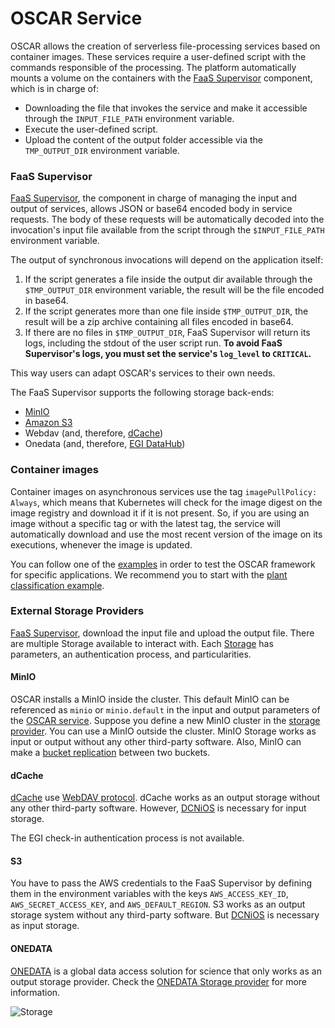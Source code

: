 # OSCAR Service

OSCAR allows the creation of serverless file-processing services based on
container images. These services require a user-defined script with the
commands responsible of the processing. The platform automatically mounts a
volume on the containers with the
[FaaS Supervisor](https://github.com/grycap/faas-supervisor) component, which
is in charge of:

- Downloading the file that invokes the service and make it accessible through
    the `INPUT_FILE_PATH` environment variable.
- Execute the user-defined script.
- Upload the content of the output folder accessible via the `TMP_OUTPUT_DIR`
    environment variable.



### FaaS Supervisor

[FaaS Supervisor](https://github.com/grycap/faas-supervisor), the component in
charge of managing the input and output of services, allows JSON or base64
encoded body in service requests. The body of these requests will be
automatically decoded into the invocation's input file available from the
script through the `$INPUT_FILE_PATH` environment variable.

The output of synchronous invocations will depend on the application itself:

1. If the script generates a file inside the output dir available through the
    `$TMP_OUTPUT_DIR` environment variable, the result will be the file encoded in
    base64.
1. If the script generates more than one file inside `$TMP_OUTPUT_DIR`, the
    result will be a zip archive containing all files encoded in base64.
1. If there are no files in `$TMP_OUTPUT_DIR`, FaaS Supervisor will return its
    logs, including the stdout of the user script run.
    **To avoid FaaS Supervisor's logs, you must set the service's `log_level`
    to `CRITICAL`.**

This way users can adapt OSCAR's services to their own needs.

The FaaS Supervisor supports the following storage back-ends:

  * [MinIO](https://min.io)
  * [Amazon S3](https://aws.amazon.com/s3/)
  * Webdav (and, therefore, [dCache](https://dcache.org))
  * Onedata (and, therefore, [EGI DataHub](https://www.egi.eu/service/datahub/))

### Container images

Container images on asynchronous services use the tag `imagePullPolicy: Always`, which means that Kubernetes will check for the image digest on the image registry and download it if it is not present.
So, if you are using an image without a specific tag or with the latest tag, the service will automatically download and use the most recent version of the image on its executions, whenever the image is updated.

You can follow one of the
[examples](https://github.com/grycap/oscar/tree/master/examples)
in order to test the OSCAR framework for specific applications. We recommend
you to start with the
[plant classification example](https://github.com/grycap/oscar/tree/master/examples/plant-classification-sync).


### External Storage Providers

[FaaS Supervisor](https://github.com/grycap/faas-supervisor), download the input file and upload the output file. There are multiple Storage available to interact with. Each [Storage](/fdl/#storageproviders) has parameters, an authentication process, and particularities.

#### MinIO

OSCAR installs a MinIO inside the cluster. This default MinIO can be referenced as `minio` or `minio.default` in the input and output parameters of the [OSCAR service](/fdl/#service). Suppose you define a new MinIO cluster in the [storage provider](/fdl/#minioprovider). You can use a MinIO outside the cluster. MinIO Storage works as input or output without any other third-party software. Also, MinIO can make a [bucket replication](/minio-bucket-replication/) between two buckets.


#### dCache

[dCache](https://dcache.org/) use [WebDAV protocol](/fdl/#webdavprovider). dCache works as an output storage without any other third-party software. However, [DCNiOS](https://intertwin-eu.github.io/dcnios/) is necessary for input storage.

The EGI check-in authentication process is not available.


#### S3

You have to pass the AWS credentials to the FaaS Supervisor by defining them in the environment variables with the keys `AWS_ACCESS_KEY_ID`, `AWS_SECRET_ACCESS_KEY`, and `AWS_DEFAULT_REGION`. S3 works as an output storage system without any third-party software. But [DCNiOS](https://intertwin-eu.github.io/dcnios/) is necessary as input storage.


#### ONEDATA

[ONEDATA](https://onedata.org) is a global data access solution for science that only works as an output storage provider.
Check the [ONEDATA Storage provider](/fdl/#onedataprovider) for more information.

![Storage](/images/storage.png)

